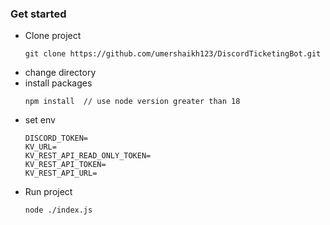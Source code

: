 
### Get started

- Clone project
  ```
  git clone https://github.com/umershaikh123/DiscordTicketingBot.git
  ```
- change directory
- install packages
  ```
  npm install  // use node version greater than 18
  ```
- set env
  ```
  DISCORD_TOKEN=
  KV_URL= 
  KV_REST_API_READ_ONLY_TOKEN= 
  KV_REST_API_TOKEN= 
  KV_REST_API_URL= 
  ```
- Run project
  ```
  node ./index.js
  ```
